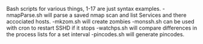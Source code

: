 Bash scripts for various things,
1-17 are just syntax examples. 
-nmapParse.sh will parse a saved nmap scan and list Services and there accociated hosts. 
-mkzom.sh will create zombies
-monssh.sh can be used with cron to restart SSHD if it stops
-watchps.sh will compare differences in the process lists for a set interval
-pincodes.sh will generate pincodes.
